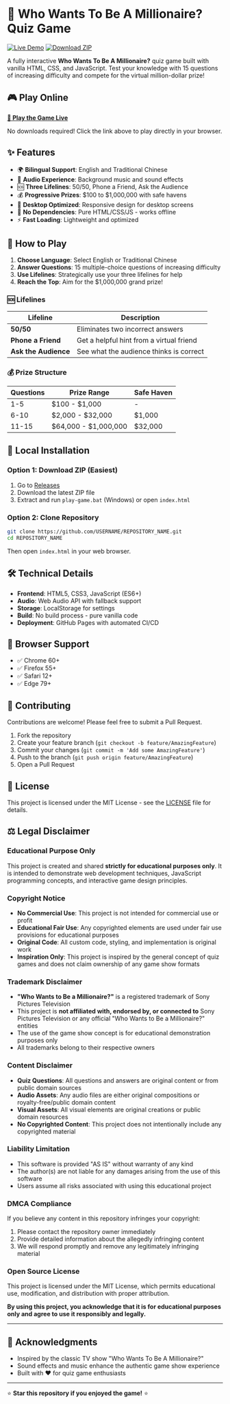 # 🎯 Who Wants To Be A Millionaire? Quiz Game

[![Live Demo](https://img.shields.io/badge/▶️_Play_Now-GitHub_Pages-brightgreen?style=for-the-badge)](https://USERNAME.github.io/REPOSITORY_NAME/)
[![Download ZIP](https://img.shields.io/badge/📥_Download-ZIP_File-blue?style=for-the-badge)](https://github.com/USERNAME/REPOSITORY_NAME/releases/latest)

A fully interactive **Who Wants To Be A Millionaire?** quiz game built with vanilla HTML, CSS, and JavaScript. Test your knowledge with 15 questions of increasing difficulty and compete for the virtual million-dollar prize!

## 🎮 Play Online

**[🚀 Play the Game Live](https://USERNAME.github.io/REPOSITORY_NAME/)**

No downloads required! Click the link above to play directly in your browser.

## ✨ Features

- 🌍 **Bilingual Support**: English and Traditional Chinese
- 🎵 **Audio Experience**: Background music and sound effects
- 🆘 **Three Lifelines**: 50/50, Phone a Friend, Ask the Audience
- 💰 **Progressive Prizes**: $100 to $1,000,000 with safe havens
- 📱 **Desktop Optimized**: Responsive design for desktop screens
- 🔄 **No Dependencies**: Pure HTML/CSS/JS - works offline
- ⚡ **Fast Loading**: Lightweight and optimized

## 🎯 How to Play

1. **Choose Language**: Select English or Traditional Chinese
2. **Answer Questions**: 15 multiple-choice questions of increasing difficulty
3. **Use Lifelines**: Strategically use your three lifelines for help
4. **Reach the Top**: Aim for the $1,000,000 grand prize!

### 🆘 Lifelines

| Lifeline             | Description                              |
| -------------------- | ---------------------------------------- |
| **50/50**            | Eliminates two incorrect answers         |
| **Phone a Friend**   | Get a helpful hint from a virtual friend |
| **Ask the Audience** | See what the audience thinks is correct  |

### 💰 Prize Structure

| Questions | Prize Range          | Safe Haven |
| --------- | -------------------- | ---------- |
| 1-5       | $100 - $1,000        | -          |
| 6-10      | $2,000 - $32,000     | $1,000     |
| 11-15     | $64,000 - $1,000,000 | $32,000    |

## 🔧 Local Installation

### Option 1: Download ZIP (Easiest)

1. Go to [Releases](https://github.com/USERNAME/REPOSITORY_NAME/releases/latest)
2. Download the latest ZIP file
3. Extract and run `play-game.bat` (Windows) or open `index.html`

### Option 2: Clone Repository

```bash
git clone https://github.com/USERNAME/REPOSITORY_NAME.git
cd REPOSITORY_NAME
```

Then open `index.html` in your web browser.

## 🛠️ Technical Details

- **Frontend**: HTML5, CSS3, JavaScript (ES6+)
- **Audio**: Web Audio API with fallback support
- **Storage**: LocalStorage for settings
- **Build**: No build process - pure vanilla code
- **Deployment**: GitHub Pages with automated CI/CD

## 📱 Browser Support

- ✅ Chrome 60+
- ✅ Firefox 55+
- ✅ Safari 12+
- ✅ Edge 79+

## 🤝 Contributing

Contributions are welcome! Please feel free to submit a Pull Request.

1. Fork the repository
2. Create your feature branch (`git checkout -b feature/AmazingFeature`)
3. Commit your changes (`git commit -m 'Add some AmazingFeature'`)
4. Push to the branch (`git push origin feature/AmazingFeature`)
5. Open a Pull Request

## 📄 License

This project is licensed under the MIT License - see the [LICENSE](LICENSE) file for details.

## ⚖️ Legal Disclaimer

### Educational Purpose Only

This project is created and shared **strictly for educational purposes only**. It is intended to demonstrate web development techniques, JavaScript programming concepts, and interactive game design principles.

### Copyright Notice

- **No Commercial Use**: This project is not intended for commercial use or profit
- **Educational Fair Use**: Any copyrighted elements are used under fair use provisions for educational purposes
- **Original Code**: All custom code, styling, and implementation is original work
- **Inspiration Only**: This project is inspired by the general concept of quiz games and does not claim ownership of any game show formats

### Trademark Disclaimer

- **"Who Wants to Be a Millionaire?"** is a registered trademark of Sony Pictures Television
- This project is **not affiliated with, endorsed by, or connected to** Sony Pictures Television or any official "Who Wants to Be a Millionaire?" entities
- The use of the game show concept is for educational demonstration purposes only
- All trademarks belong to their respective owners

### Content Disclaimer

- **Quiz Questions**: All questions and answers are original content or from public domain sources
- **Audio Assets**: Any audio files are either original compositions or royalty-free/public domain content
- **Visual Assets**: All visual elements are original creations or public domain resources
- **No Copyrighted Content**: This project does not intentionally include any copyrighted material

### Liability Limitation

- This software is provided "AS IS" without warranty of any kind
- The author(s) are not liable for any damages arising from the use of this software
- Users assume all risks associated with using this educational project

### DMCA Compliance

If you believe any content in this repository infringes your copyright:

1. Please contact the repository owner immediately
2. Provide detailed information about the allegedly infringing content
3. We will respond promptly and remove any legitimately infringing material

### Open Source License

This project is licensed under the MIT License, which permits educational use, modification, and distribution with proper attribution.

**By using this project, you acknowledge that it is for educational purposes only and agree to use it responsibly and legally.**

---

## 🎉 Acknowledgments

- Inspired by the classic TV show "Who Wants To Be A Millionaire?"
- Sound effects and music enhance the authentic game show experience
- Built with ❤️ for quiz game enthusiasts

---

⭐ **Star this repository if you enjoyed the game!** ⭐
